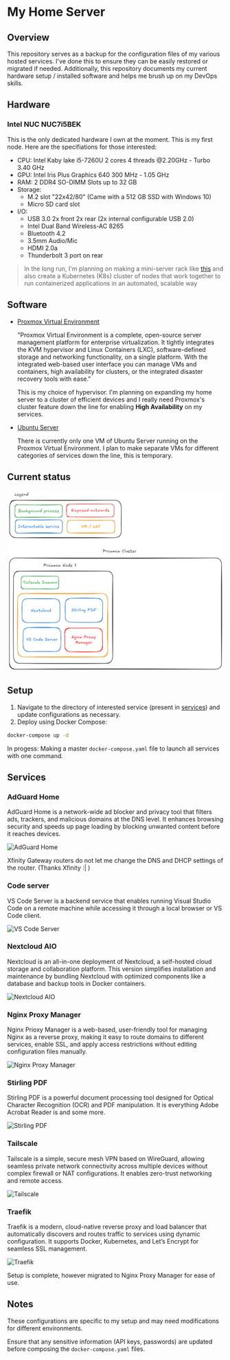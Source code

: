 # My Home Server

## Overview
This repository serves as a backup for the configuration files of my various hosted services. I've done this to ensure they can be easily restored or migrated if needed. Additionally, this repository documents my current hardware setup / installed software and helps me brush up on my DevOps skills.

## Hardware

### Intel NUC NUC7i5BEK

This is the only dedicated hardware I own at the moment. This is my first node. Here are the specifiations for those interested:
- CPU: Intel Kaby lake i5-7260U 2 cores 4 threads @2.20GHz - Turbo 3.40 GHz
- GPU: Intel Iris Plus Graphics 640 300 MHz - 1.05 GHz
- RAM: 2 DDR4 SO-DIMM Slots up to 32 GB
- Storage:
	- M.2 slot "22x42/80" (Came with a 512 GB SSD with Windows 10)
	- Micro SD card slot
- I/O: 
	- USB 3.0 2x front 2x rear (2x internal configurable USB 2.0)
	- Intel Dual Band Wireless-AC 8265
	- Bluetooth 4.2
	- 3.5mm Audio/Mic
	- HDMI 2.0a
	- Thunderbolt 3 port on rear

> In the long run, I'm planning on making a mini-server rack like [this](https://mini-rack.jeffgeerling.com/) and also create a Kubernetes (K8s) cluster of nodes that work together to run containerized applications in an automated, scalable way

## Software

- [Proxmox Virtual Environment](https://www.proxmox.com/en/proxmox-virtual-environment/overview)
    
    "Proxmox Virtual Environment is a complete, open-source server management platform for enterprise virtualization. It tightly integrates the KVM hypervisor and Linux Containers (LXC), software-defined storage and networking functionality, on a single platform. With the integrated web-based user interface you can manage VMs and containers, high availability for clusters, or the integrated disaster recovery tools with ease."

    This is my choice of hypervisor. I'm planning on expanding my home server to a cluster of efficient devices and I really need Proxmox's cluster feature down the line for enabling **High Availability** on my services.

- [Ubuntu Server](https://ubuntu.com/server)

    There is currently only one VM of Ubuntu Server running on the Proxmox Virtual Environment. I plan to make separate VMs for different categories of services down the line, this is temporary.

## Current status

![Setup Diagram](assets/setup_diagram.png)

## Setup

1. Navigate to the directory of interested service (present in [services](services/)) and update configurations as necessary.
2. Deploy using Docker Compose:
```bash
docker-compose up -d
```

In progess: Making a master `docker-compose.yaml` file to launch all services with one command. 

## Services

### AdGuard Home 
AdGuard Home is a network-wide ad blocker and privacy tool that filters ads, trackers, and malicious domains at the DNS level. It enhances browsing security and speeds up page loading by blocking unwanted content before it reaches devices.

![AdGuard Home](https://img.shields.io/badge/AdGuard-Down-red)

Xfinity Gateway routers do not let me change the DNS and DHCP settings of the router. (Thanks Xfinity :| )


### Code server
VS Code Server is a backend service that enables running Visual Studio Code on a remote machine while accessing it through a local browser or VS Code client.

![VS Code Server](https://img.shields.io/badge/VS%20Code%20Server-Running-brightgreen)


### Nextcloud AIO
Nextcloud is an all-in-one deployment of Nextcloud, a self-hosted cloud storage and collaboration platform. This version simplifies installation and maintenance by bundling Nextcloud with optimized components like a database and backup tools in Docker containers.

![Nextcloud AIO](https://img.shields.io/badge/Nextcloud-Running-brightgreen)


### Nginx Proxy Manager
Nginx Prioxy Manager is a web-based, user-friendly tool for managing Nginx as a reverse proxy, making it easy to route domains to different services, enable SSL, and apply access restrictions without editing configuration files manually.

![Nginx Proxy Manager](https://img.shields.io/badge/Nginx%20Proxy%20Manager-Running-brightgreen)


### Stirling PDF
Stirling PDF is a powerful document processing tool designed for Optical Character Recognition (OCR) and PDF manipulation. It is everything Adobe Acrobat Reader is and some more.

![Stirling PDF](https://img.shields.io/badge/Stirling%20PDF-Running-brightgreen)


### Tailscale
Tailscale is a simple, secure mesh VPN based on WireGuard, allowing seamless private network connectivity across multiple devices without complex firewall or NAT configurations. It enables zero-trust networking and remote access.

![Tailscale](https://img.shields.io/badge/Tailscale-Running-brightgreen)


### Traefik
Traefik is a modern, cloud-native reverse proxy and load balancer that automatically discovers and routes traffic to services using dynamic configuration. It supports Docker, Kubernetes, and Let’s Encrypt for seamless SSL management.

![Traefik](https://img.shields.io/badge/Traefik-Down-red)

Setup is complete, however migrated to Nginx Proxy Manager for ease of use.


## Notes

These configurations are specific to my setup and may need modifications for different environments.

Ensure that any sensitive information (API keys, passwords) are updated before composing the `docker-compose.yaml` files.